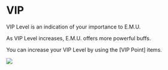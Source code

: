 # VIP

 VIP Level is an indication of your importance to E.M.U.

As VIP Level increases, E.M.U. offers more powerful buffs.

You can increase your VIP Level by using the [VIP Point] items.

![](https://s3.ap-northeast-2.amazonaws.com/an2img/guide/804_001VIPLevel.png)
